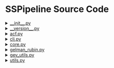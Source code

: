 <!-- markdownlint-disable MD033 -->
<!-- markdownlint-disable MD032 -->
<!-- markdownlint-disable MD022 -->
# SSPipeline Source Code

<details><summary><a href="__init__.py#L1">__init__.py</a></summary>

This file is where Python goes whenever you want to run the pipeline. The pipeline wouldn't work without this!
</details>

<details><summary><a href="__version__.py#L1">__version__.py</a></summary>

This file contains the version of the command line tool. Nothing too important!
</details>

<details><summary><a href="acf.py#L1">acf.py</a></summary>

This file contains the following functions:

- [`ACF`](acf.py#L30%23L48)

Helper function for `acf_result`

- [`acf_result`](acf.py#L51%23L96)

Obtains the lags for each parameter
</details>

<details><summary><a href="cli.py#L1">cli.py</a></summary>

This file contains the function [`main`](cli.py#L62%23L170), which implements the pipeline's command line tool. It uses the [Click](http://click.pocoo.org/) Python package to do this.
</details>

<details><summary><a href="core.py#L1">core.py</a></summary>

This file contains the following functions:

- [`update_mean`](core.py#L40%23L48)

- [`update_cov`](core.py#L51%23L65)

- [`random_move`](core.py#L68%23L87)

- [`adaptivemcmc`](core.py#L90%23L148)

- [`runner`](core.py#L151%23L177)

- [`history_plots`](core.py#L180%23L206)

- [`final_params_pool`](core.py#L209%23L232)

- [`max_ls_parameters`](core.py#L235%23L257)

- [`diagnostic_plots`](core.py#L260%23L437)

- [`output_parameters`](core.py#L440%23L452)
</details>

<details><summary><a href="gelman_rubin.py#L1">gelman_rubin.py</a></summary>

This file contains the following functions:

- [`GR_diag`](gelman_rubin.py#L30%23L47)

Helper function to `GR_result`

- [`psrf`](gelman_rubin.py#L50%23L93)

Helper function to `GR_result`

- [`GR_result`](gelman_rubin.py#L96%23L161)

Obtains the maximum burnin for the chains
</details>

<details><summary><a href="gev_utils.py#L1">gev_utils.py</a></summary>

This file contains the following functions:

- [`loglikelihood`](gev_utils.py#L27%23L52)

This function implements the log-likelihood.

- [`logprior`](gev_utils.py#L55%23L75)

This function implements the prior distribution.

- [`logpost`](gev_utils.py#L78%23L112)

In this function, we add the the log-prior and log-likelihood together to obtain the log-posterior score.
</details>

<details><summary><a href="utils.py#L1">utils.py</a></summary>

This file contains the following functions:

- [`check_params`](utils.py#L30%23L94)

This function takes in the settings found in the configuration file, and parses them to make sure required parameters were passed in and also inserts common settings to optional parameters, not were not included in the configuration file.

- [`read_and_clean`](utils.py#L97%23L187)

- [`log`](utils.py#L190%23L211)
</details>
